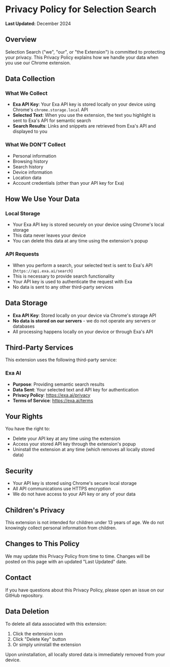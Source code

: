 # Privacy Policy for Selection Search

**Last Updated:** December 2024

## Overview

Selection Search ("we", "our", or "the Extension") is committed to protecting your privacy. This Privacy Policy explains how we handle your data when you use our Chrome extension.

## Data Collection

### What We Collect

- **Exa API Key**: Your Exa API key is stored locally on your device using Chrome's `chrome.storage.local` API
- **Selected Text**: When you use the extension, the text you highlight is sent to Exa's API for semantic search
- **Search Results**: Links and snippets are retrieved from Exa's API and displayed to you

### What We DON'T Collect

- Personal information
- Browsing history
- Search history
- Device information
- Location data
- Account credentials (other than your API key for Exa)

## How We Use Your Data

### Local Storage
- Your Exa API key is stored securely on your device using Chrome's local storage
- This data never leaves your device
- You can delete this data at any time using the extension's popup

### API Requests
- When you perform a search, your selected text is sent to Exa's API (`https://api.exa.ai/search`)
- This is necessary to provide search functionality
- Your API key is used to authenticate the request with Exa
- No data is sent to any other third-party services

## Data Storage

- **Exa API Key**: Stored locally on your device via Chrome's storage API
- **No data is stored on our servers** - we do not operate any servers or databases
- All processing happens locally on your device or through Exa's API

## Third-Party Services

This extension uses the following third-party service:

### Exa AI
- **Purpose**: Providing semantic search results
- **Data Sent**: Your selected text and API key for authentication
- **Privacy Policy**: https://exa.ai/privacy
- **Terms of Service**: https://exa.ai/terms

## Your Rights

You have the right to:
- Delete your API key at any time using the extension
- Access your stored API key through the extension's popup
- Uninstall the extension at any time (which removes all locally stored data)

## Security

- Your API key is stored using Chrome's secure local storage
- All API communications use HTTPS encryption
- We do not have access to your API key or any of your data

## Children's Privacy

This extension is not intended for children under 13 years of age. We do not knowingly collect personal information from children.

## Changes to This Policy

We may update this Privacy Policy from time to time. Changes will be posted on this page with an updated "Last Updated" date.

## Contact

If you have questions about this Privacy Policy, please open an issue on our GitHub repository.

## Data Deletion

To delete all data associated with this extension:
1. Click the extension icon
2. Click "Delete Key" button
3. Or simply uninstall the extension

Upon uninstallation, all locally stored data is immediately removed from your device.

